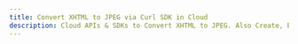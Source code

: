 ---title: Convert XHTML to JPEG via Curl SDK in Clouddescription: Cloud APIs & SDKs to Convert XHTML to JPEG. Also Create, Edit & Render Microsoft Word & OpenOffice documents in the Cloud.---